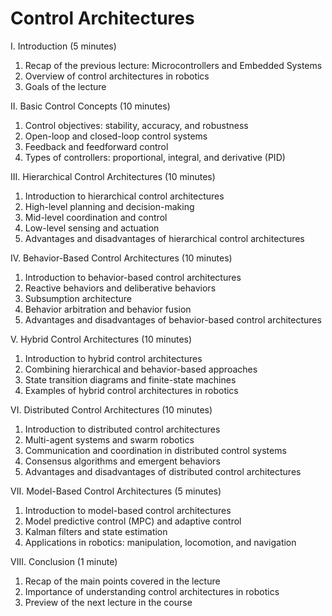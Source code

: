 # Control Architectures

I. Introduction (5 minutes)

1. Recap of the previous lecture: Microcontrollers and Embedded Systems
1. Overview of control architectures in robotics
1. Goals of the lecture

II. Basic Control Concepts (10 minutes)

1. Control objectives: stability, accuracy, and robustness
1. Open-loop and closed-loop control systems
1. Feedback and feedforward control
1. Types of controllers: proportional, integral, and derivative (PID)

III. Hierarchical Control Architectures (10 minutes)

1. Introduction to hierarchical control architectures
1. High-level planning and decision-making
1. Mid-level coordination and control
1. Low-level sensing and actuation
1. Advantages and disadvantages of hierarchical control architectures

IV. Behavior-Based Control Architectures (10 minutes)

1. Introduction to behavior-based control architectures
1. Reactive behaviors and deliberative behaviors
1. Subsumption architecture
1. Behavior arbitration and behavior fusion
1. Advantages and disadvantages of behavior-based control architectures

V. Hybrid Control Architectures (10 minutes)

1. Introduction to hybrid control architectures
1. Combining hierarchical and behavior-based approaches
1. State transition diagrams and finite-state machines
1. Examples of hybrid control architectures in robotics

VI. Distributed Control Architectures (10 minutes)

1. Introduction to distributed control architectures
1. Multi-agent systems and swarm robotics
1. Communication and coordination in distributed control systems
1. Consensus algorithms and emergent behaviors
1. Advantages and disadvantages of distributed control architectures

VII. Model-Based Control Architectures (5 minutes)

1. Introduction to model-based control architectures
1. Model predictive control (MPC) and adaptive control
1. Kalman filters and state estimation
1. Applications in robotics: manipulation, locomotion, and navigation

VIII. Conclusion (1 minute)

1. Recap of the main points covered in the lecture
1. Importance of understanding control architectures in robotics
1. Preview of the next lecture in the course
